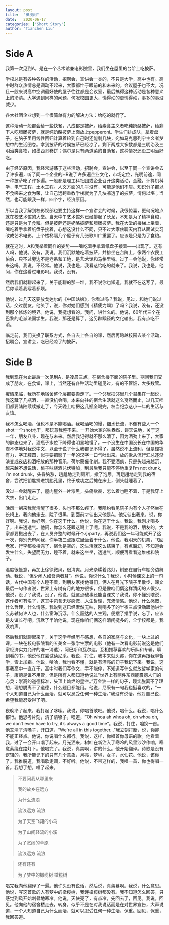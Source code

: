 ```yaml
---
layout: post
title:  "橄榄树"
date:   2020-06-17
categories: ["Short Story"]
author: "Tianchen Liu"
---
```


# Side A

我第一次见到A，是在一个艺术馆兼电影院里，我们坐在屋里的台阶上吃披萨。

学校总是有各种各样的活动，招聘会，宣讲会一类的，不只是大学，高中也有。高中时群众热情总是调动不起来，大家都忙于眼前的和未来的。会议屋子也不大，况且一般来说高中空调最好使的屋子往往都是会议室，最后搞得这种活动是各种意义上的冷清。大学遇到同样的问题，何况校园更大，懒得动的更懒得动，事多的事没减少。

各大社团企业想到一个很简单有力的解决方法：给吃的就行了。

这种活动一般都会给一些快餐，八成都是披萨。给素食主义者吃纯奶酪披萨，给剩下人吃腊肠披萨，就是纯奶酪披萨上面放上pepperoni。学生们排成队，拿着盘子，在脑子里用线性回归计算着轮到自己时还能剩几块，宛如马克思列宁主义者梦想中的生活图卷。拿到披萨的时候披萨已经凉了。剩下两成大多数都是三明治及三明治类食物，如墨西哥卷饼；偶尔是只有两道菜的自助餐，这种情况还没三明治好吃。

由于经济原因，我经常游荡于这些活动，招聘会，宣讲会，以至于同一个宣讲会去了许多遍，听了同一个企业的HR说了许多遍企业文化，市场定位，光明前途，同一种披萨吃了许多遍。一般都是理工科社团或企业召开这类活动，金融，计算机科学，电气工程，土木工程。人文方面的几乎没有，可能是他们不屑。知识分子都以不食嗟来之食为荣，让自己远跨重教学楼就为了几块凉透了的披萨，情何以堪；当然，也可能跟我一样，四个字，经济原因。

所以当我了解到校影视部也要主持这样一个宣讲会的时候，我很惊喜，更何况地点就在校艺术馆的大堂。当天中午艺术馆外已经排起了长龙，不知是为了精神食粮，还是只是为了食粮。但是披萨还是奶酪披萨和腊肠披萨。我在大堂的楼梯上坐着，嘴吃着手拿着纸盘子接着，心想这没什么不同，只不过大家伙聊天内容从面试实习改成艺术电影，上个楼梯隔几个屋子有几张歌川广重罢了。应该是只是为了食粮。

就在这时，A和我举着同样的姿势——嘴吃着手拿着纸盘子接着——出现了。这有人吗，他说。没有，我说。我们沉默地吃着披萨，并排坐在台阶上，像两个农民工伯伯，只不过旁边不是老吊和工地，是艺术馆和马格里特。过了一会他说，你经常来这吗。我说，不经常。他说，我也是，我看这给吃的就来了。我说，我也是。他问，你在这看过电影吗。我说，没有。

然后我们就聊起来了，关于能聊的那一堆，我不说你也知道，我就不在这写了，最后你读着我写着都烦。

他说，过几天这要放戈达尔的《中国姑娘》，你看过吗？我说，见过，和她们说过话，交过朋友。他笑了，说，你对她们感到《精疲力竭》了吗？我说，没有，还没到那个修炼的境界。他说，我挺想看的。我问，讲什么的。他说，60年代三个在巴黎的毛派法国学生。我说，那还是算了，这另辟蹊径的文化输出，我有点吃不消。

临走前，我们交换了联系方式，各自去上各自的课，然后再跨越校园去某个活动，招聘会，宣讲会，吃已经凉了的披萨。

# Side B

我到现在为止最后一次见到A，是凌晨三点，在宿舍楼下面的院子里。期间我们交成了朋友，在食堂，课上，当然还有各种活动里碰见过，有的不管饭，大多数管。

疫情来临，我所在地宿舍整个层都要搬走了。一个邻居把邻里几个召集在一起说，我这藏了几瓶酒，一直没机会喝，本来向往的宿舍生活就这么戛然而止，过几天咱们都要陆陆续续搬走了，今天晚上咱把这几瓶全喝完，权当纪念这小一年的生活与友谊。

我不怎么喝酒，但也不是不能喝酒。我喝酒喝的慢，细水长流，不像有些人一个shot一个shot地干，那玩意我整不来。一开始大家兴味盎然，谈天说地，关于这一年，朋友八卦，现在与未来。然后我记得就不那么清了，因为酒劲上来了，大家的醉态也来了，酒瓶子水位下降得也明显地慢了。一个没生在中国没长在中国的华裔不停地对我说中文，以至于说了什么我都记不得了。虽然说不上流利，但是铿锵有力，字正腔圆，似乎要把憋了一年的汉字一口气吐出来。放的歌从流行汇总逐渐演变成夜店和酒吧放的那种音乐，荷尔蒙催化剂。我不耍酒疯，只是头越来越沉，越来越不想说话，桃子味烧酒兑伏特加，到最后我只能不停地重复I’m not drunk, I’m not drunk，头昏脑涨，趔趄地走到厕所，撒了泡尿，再趔趄地走到我的宿舍，尝试把钥匙捅进钥匙孔里，终于成功之后摊在床上，倒头就睡着了。

没过一会就醒来了，屋内屋外一片漆黑，头痛欲裂，怎么着也睡不着，于是我穿上大衣，出门走走。

晚风一刮来我就清醒了很多，头也不那么疼了。我隐约看见院子内有个人孑然坐在长椅上。我向他走去，院子很黑，到面前才认出来他是A。他先认出我来，说，你好啊。我说，你好啊，你在这干什么。他说，你在这干什么。我说，我刚才喝多了，出来透透气。他问，你怎么还跟这喝上了呢。我说，不是我的酒，朋友的，大家都要搬出去了，在人员齐整的时候开个小party，再说我们这一年可能就开了这一次，你别光审问我，你半夜三点跟院里坐着干什么。他说，我明天的机票，飞回老家，行李都收拾完了，宿舍是空的，这生活就这么结束了，有点魔幻，不知道会发生什么，失望而无力，睡不着，就来这坐坐，透透气，顺便再看看这堆楼和院子。

温度很惬意，再加上徐徐微风，很清爽。月光杂糅着路灯，树影在自行车棚旁边舞动。我说，“但少闲人如吾两者耳”。他说，你说什么？我说，小时候课文上的一句话，古代中国有个人睡不着，到朋友家找他哥们，俩人在月光下院子里散步，课文最后一句作者说，世界上有树有月的地方很多，但是像咱们俩这样清闲的人很少。他说，没了？我说，没了。他说，就这点破事还能当课文？我说，你不懂别瞎说，这作者可有名了，这其中包含无尽感慨，人生哲理，充沛情感。他说，什么感慨，什么哲理，什么情感。我说到这已经索然无味，刚喝多了的半夜三点没劲跟他讲什么苏轼何许人也，什么宦海沉浮，什么豁达的人生观，便摆了摆手说，忘了，应该是友谊长存吧。沉默了半晌他说，现在像咱们俩这样清闲挺多的，全学校都是。我没吭声。

然后我们就聊起来了，关于这学年经历与感想，各自的家庭与文化，一块上过的课，一块在校电影院看的五美金一张学生票的电影（他有一次看电影前说这是他们家经济实力允许的唯一消遣），阿巴斯和瓦尔达，互相推荐喜欢的乐队和专辑。聊到看的书，他说他在尝试读尼采。我说，打住，我本来就头疼，你在这再跟我聊哲学，雪上加霜。他说，哈哈，我也看不懂，就是有漂亮的句子我记下来。我说，这事我高中一直在干，高中时我们写作文，手不能停，不知道写什么就放哲学家的句子，康德是谁不用管，但是所有人都知道他说过“世界上有两件东西能震撼人们的心灵：崇高的道德标准，头顶上灿烂的星空。”万金油一样的句子，现实脱离不了理想，理想脱离不了道德，什么题目都能用。他说，尼采有一句我也挺喜欢的，“一个人知道自己为什么而活，就可以忍受任何一种生活。”我没有说话。他对自己说，希望我能忍受得了吧。

夜晚冷了起来，我打起了哆嗦。我说，你唱首歌吧。他说，唱什么。我说，唱什么都行。他思考片刻，清了清嗓子，唱道，“Oh whoa ah whoa oh, oh whoa oh, we don’t even have to try, it’s always a good time”。我说，打住，咱换一首。他又清了清嗓子，开口道，“We're all in this together…”我立刻打断，说，你能不能正经点。他说，你说唱什么都行。我说，这样，你唱首你母语的歌。他看着我，过了一会开口唱了起来。月光洒来，树叶在新注入了寒冷的风里沙沙作响，寒意萦绕在路灯下。他唱完了。我说，真美啊，讲的什么。他开始翻译。诗歌是没有逻辑的，我所能记下的只有几个意象，月亮，梦境，女子，水仙花。他说，该你了。我推脱道，我唱歌走调，不好听。他说，不带这样的，我唱一首，你也得唱一首。我想了想，唱了起来。

>不要问我从哪里来
>
>我的故乡在远方
>
>为什么流浪
>
>流浪远方 流浪
>
>为了天空飞翔的小鸟
>
>为了山间轻流的小溪
>
>为了宽阔的草原
>
>流浪远方 流浪


>还有还有
>
>为了梦中的橄榄树 橄榄树

唱完我向他翻译了一遍。他许久没有说话，然后说，真羡慕啊。我说，什么意思。他说，写这首歌的人有梦中的橄榄树，我连橄榄树都没有。我不知道怎么回答，只感觉到风开始刺骨地寒冷。他说，天快亮了，有点冷，先回去了，回见。我说，回见。他向他的宿舍楼走去，转身，似乎不是在对我说话而是在对世界宣告，大声说道，一个人知道自己为什么而活，就可以忍受任何一种生活，保重。回见，保重，我回答道。